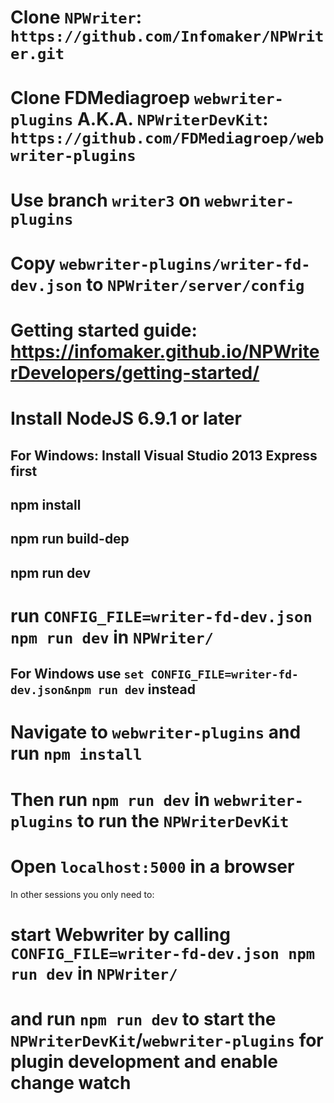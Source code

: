 # Clone `NPWriter`: `https://github.com/Infomaker/NPWriter.git`
# Clone FDMediagroep `webwriter-plugins` A.K.A. `NPWriterDevKit`: `https://github.com/FDMediagroep/webwriter-plugins`
# Use branch `writer3` on `webwriter-plugins`
# Copy `webwriter-plugins/writer-fd-dev.json` to `NPWriter/server/config`
# Getting started guide: https://infomaker.github.io/NPWriterDevelopers/getting-started/
# Install NodeJS 6.9.1 or later
## For Windows: Install Visual Studio 2013 Express first
## npm install
## npm run build-dep
## npm run dev
# run `CONFIG_FILE=writer-fd-dev.json npm run dev` in `NPWriter/`
## For Windows use `set CONFIG_FILE=writer-fd-dev.json&npm run dev` instead
# Navigate to `webwriter-plugins` and run `npm install`
# Then run `npm run dev` in `webwriter-plugins` to run the `NPWriterDevKit`
# Open `localhost:5000` in a browser

In other sessions you only need to:
# start Webwriter by calling `CONFIG_FILE=writer-fd-dev.json npm run dev` in `NPWriter/`
# and run `npm run dev` to start the `NPWriterDevKit`/`webwriter-plugins` for plugin development and enable change watch